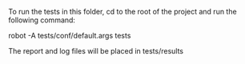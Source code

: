To run the tests in this folder, cd to the root of the project and run
the following command:

robot -A tests/conf/default.args tests

The report and log files will be placed in tests/results

